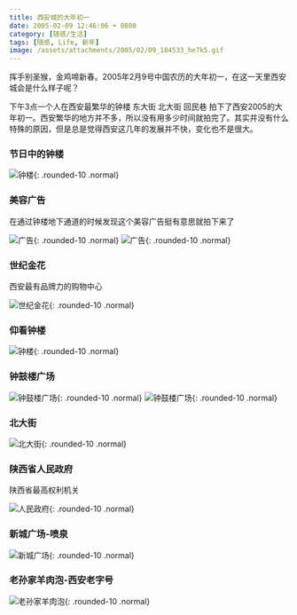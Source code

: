 ```yaml
---
title: 西安城的大年初一
date: 2005-02-09 12:46:06 + 0800
category: [随感/生活]
tags: [随感, Life, 新年]
image: /assets/attachments/2005/02/09_184533_he7k5.gif
---
```


挥手别圣猴，金鸡啼新春。2005年2月9号中国农历的大年初一，在这一天里西安城会是什么样子呢？  

下午3点一个人在西安最繁华的钟楼 东大街 北大街 回民巷 拍下了西安2005的大年初一。西安繁华的地方并不多，所以没有用多少时间就拍完了。其实并没有什么特殊的原因，但是总是觉得西安这几年的发展并不快，变化也不是很大。  

### 节日中的钟楼

![钟楼](/assets/attachments/2005/02/09_184455_b91e1.gif){: .rounded-10 .normal}

### 美容广告
在通过钟楼地下通道的时候发现这个美容广告挺有意思就拍下来了

![广告](/assets/attachments/2005/02/09_184503_urjx2.gif){: .rounded-10 .normal}
![广告](/assets/attachments/2005/02/09_184510_vsky3.gif){: .rounded-10 .normal}

### 世纪金花
西安最有品牌力的购物中心

![世纪金花](/assets/attachments/2005/02/09_184516_qnft4.gif){: .rounded-10 .normal}

### 仰看钟楼
![钟楼](/assets/attachments/2005/02/09_184533_he7k5.gif){: .rounded-10 .normal}

### 钟鼓楼广场
![钟鼓楼广场](/assets/attachments/2005/02/09_184540_mjbp6.gif){: .rounded-10 .normal}
![钟鼓楼广场](/assets/attachments/2005/02/09_184547_nkcq7.gif){: .rounded-10 .normal}

### 北大街
![北大街](/assets/attachments/2005/02/09_184554_gd6j8.gif){: .rounded-10 .normal}

### 陕西省人民政府
陕西省最高权利机关

![人民政府](/assets/attachments/2005/02/09_184601_he7k9.gif){: .rounded-10 .normal}

### 新城广场-喷泉
![新城广场](/assets/attachments/2005/02/09_184608_2yq510.gif){: .rounded-10 .normal}

### 老孙家羊肉泡-西安老字号
![老孙家羊肉泡](/assets/attachments/2005/02/09_184731_kh0n11.gif){: .rounded-10 .normal}

